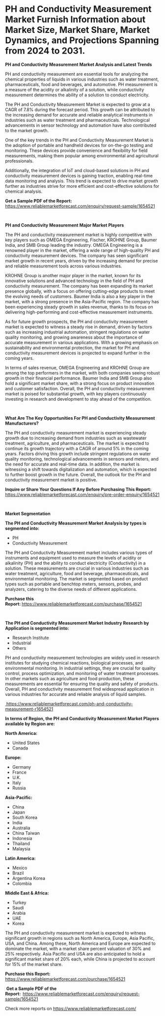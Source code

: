 <p><h1>PH and Conductivity Measurement Market Furnish Information about Market Size, Market Share, Market Dynamics, and Projections Spanning from 2024 to 2031.</h1></p><p><strong>PH and Conductivity Measurement Market Analysis and Latest Trends</strong></p>
<p><p>PH and conductivity measurement are essential tools for analyzing the chemical properties of liquids in various industries such as water treatment, pharmaceuticals, food and beverages, and automotive. PH measurement is a measure of the acidity or alkalinity of a solution, while conductivity measurement determines the ability of a solution to conduct electricity.</p><p>The PH and Conductivity Measurement Market is expected to grow at a CAGR of 7.8% during the forecast period. This growth can be attributed to the increasing demand for accurate and reliable analytical instruments in industries such as water treatment and pharmaceuticals. Technological advancements in sensor technology and automation have also contributed to the market growth.</p><p>One of the key trends in the PH and Conductivity Measurement Market is the adoption of portable and handheld devices for on-the-go testing and monitoring. These devices provide convenience and flexibility for field measurements, making them popular among environmental and agricultural professionals.</p><p>Additionally, the integration of IoT and cloud-based solutions in PH and conductivity measurement devices is gaining traction, enabling real-time data monitoring and analysis. This trend is expected to drive market growth further as industries strive for more efficient and cost-effective solutions for chemical analysis.</p></p>
<p><strong>Get a Sample PDF of the Report:&nbsp;</strong> <a href="https://www.reliablemarketforecast.com/enquiry/request-sample/1654521">https://www.reliablemarketforecast.com/enquiry/request-sample/1654521</a></p>
<p>&nbsp;</p>
<p><strong>PH and Conductivity Measurement Major Market Players</strong></p>
<p><p>The PH and conductivity measurement market is highly competitive with key players such as OMEGA Engineering, Fischer, KROHNE Group, Baumer India, and SMB Group leading the industry. OMEGA Engineering is a renowned player in the market, offering a wide range of high-quality PH and conductivity measurement devices. The company has seen significant market growth in recent years, driven by the increasing demand for precise and reliable measurement tools across various industries.</p><p>KROHNE Group is another major player in the market, known for its innovative solutions and advanced technology in the field of PH and conductivity measurement. The company has been expanding its market presence globally, with a focus on offering cutting-edge products to meet the evolving needs of customers. Baumer India is also a key player in the market, with a strong presence in the Asia-Pacific region. The company has been experiencing steady growth in sales revenue, thanks to its focus on delivering high-performing and cost-effective measurement instruments.</p><p>As for future growth prospects, the PH and conductivity measurement market is expected to witness a steady rise in demand, driven by factors such as increasing industrial automation, stringent regulations on water quality monitoring, and growing awareness about the importance of accurate measurement in various applications. With a growing emphasis on sustainability and environmental protection, the market for PH and conductivity measurement devices is projected to expand further in the coming years.</p><p>In terms of sales revenue, OMEGA Engineering and KROHNE Group are among the top performers in the market, with both companies seeing robust growth in their financial performance. Baumer India and SMB Group also hold a significant market share, with a strong focus on product innovation and customer satisfaction. Overall, the PH and conductivity measurement market is poised for substantial growth, with key players continuously investing in research and development to stay ahead of the competition.</p></p>
<p>&nbsp;</p>
<p><strong>What Are The Key Opportunities For PH and Conductivity Measurement Manufacturers?</strong></p>
<p><p>The PH and conductivity measurement market is experiencing steady growth due to increasing demand from industries such as wastewater treatment, agriculture, and pharmaceuticals. The market is expected to continue its growth trajectory with a CAGR of around 5% in the coming years. Factors driving this growth include stringent regulations on water quality monitoring, technological advancements in sensors and meters, and the need for accurate and real-time data. In addition, the market is witnessing a shift towards digitalization and automation, which is expected to further boost growth in the future. Overall, the outlook for the PH and conductivity measurement market is positive.</p></p>
<p><strong>Inquire or Share Your Questions If Any Before Purchasing This Report:</strong> <a href="https://www.reliablemarketforecast.com/enquiry/pre-order-enquiry/1654521">https://www.reliablemarketforecast.com/enquiry/pre-order-enquiry/1654521</a></p>
<p>&nbsp;</p>
<p><strong>Market Segmentation</strong></p>
<p><strong>The PH and Conductivity Measurement Market Analysis by types is segmented into:</strong></p>
<p><ul><li>PH</li><li>Conductivity Measurement</li></ul></p>
<p><p>The PH and Conductivity Measurement market includes various types of instruments and equipment used to measure the levels of acidity or alkalinity (PH) and the ability to conduct electricity (Conductivity) in a solution. These measurements are crucial in various industries such as water treatment, agriculture, food and beverage, pharmaceuticals, and environmental monitoring. The market is segmented based on product types such as portable and benchtop meters, sensors, probes, and analyzers, catering to the diverse needs of different applications.</p></p>
<p><strong>Purchase this Report:&nbsp;</strong><a href="https://www.reliablemarketforecast.com/purchase/1654521">https://www.reliablemarketforecast.com/purchase/1654521</a></p>
<p>&nbsp;</p>
<p><strong>The PH and Conductivity Measurement Market Industry Research by Application is segmented into:</strong></p>
<p><ul><li>Research Institute</li><li>Industrial</li><li>Others</li></ul></p>
<p><p>PH and conductivity measurement technologies are widely used in research institutes for studying chemical reactions, biological processes, and environmental monitoring. In industrial settings, they are crucial for quality control, process optimization, and monitoring of water treatment processes. In other markets such as agriculture and food production, these measurements are essential for ensuring the quality and safety of products. Overall, PH and conductivity measurement find widespread application in various industries for accurate and reliable analysis of liquid samples.</p></p>
<p><a href="https://www.reliablemarketforecast.com/ph-and-conductivity-measurement-r1654521">&nbsp;https://www.reliablemarketforecast.com/ph-and-conductivity-measurement-r1654521</a></p>
<p><strong>In terms of Region, the PH and Conductivity Measurement Market Players available by Region are:</strong></p>
<p>
    <p> <strong> North America: </strong>
        <ul>
            <li>United States</li>
            <li>Canada</li>
        </ul>
        </p> 
    <p> <strong> Europe: </strong>
        <ul>
            <li>Germany</li>
            <li>France</li>
            <li>U.K.</li>
            <li>Italy</li>
            <li>Russia</li>
        </ul>
        </p> 
    <p> <strong> Asia-Pacific: </strong>
        <ul>
            <li>China</li>
            <li>Japan</li>
            <li>South Korea</li>
            <li>India</li>
            <li>Australia</li>
            <li>China Taiwan</li>
            <li>Indonesia</li>
            <li>Thailand</li>
            <li>Malaysia</li>
        </ul>
        </p> 
    <p> <strong> Latin America: </strong>
        <ul>
            <li>Mexico</li>
            <li>Brazil</li>
            <li>Argentina Korea</li>
            <li>Colombia</li>
        </ul>
        </p> 
    <p> <strong> Middle East & Africa: </strong>
        <ul>
            <li>Turkey</li>
            <li>Saudi</li>
            <li>Arabia</li>
            <li>UAE</li>
            <li>Korea</li>
        </ul>
    </p>
    </p>
<p><p>The PH and conductivity measurement market is expected to witness significant growth in regions such as North America, Europe, Asia Pacific, USA, and China. Among these, North America and Europe are expected to dominate the market, with a market share percent valuation of 30% and 25% respectively. Asia Pacific and USA are also anticipated to hold a significant market share of 20% each, while China is projected to account for 15% of the market share.</p></p>
<p><strong>Purchase this Report: </strong><a href="https://www.reliablemarketforecast.com/purchase/1654521">https://www.reliablemarketforecast.com/purchase/1654521</a></p>
<p>&nbsp;<strong>Get a Sample PDF of the Report:&nbsp;&nbsp;</strong><a href="https://www.reliablemarketforecast.com/enquiry/request-sample/1654521">https://www.reliablemarketforecast.com/enquiry/request-sample/1654521</a></p>
<p><strong></strong></p>
<p>Check more reports on <a href="https://www.reliablemarketforecast.com/">https://www.reliablemarketforecast.com/</a></p>